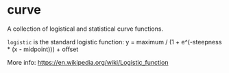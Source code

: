 # curve

A collection of logistical and statistical curve functions.

`logistic` is the standard logistic function:
y = maximum / (1 + e^(-steepness * (x - midpoint))) + offset

More info: https://en.wikipedia.org/wiki/Logistic_function
